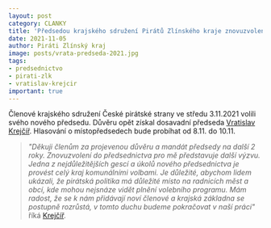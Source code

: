 ```yaml
---
layout: post
category: CLANKY
title: 'Předsedou krajského sdružení Pirátů Zlínského kraje znovuzvolen místostarosta Kroměříže Vratislav Krejčíř!'
date: 2021-11-05
author: Piráti Zlínský kraj
image: posts/vrata-predseda-2021.jpg
tags: 
- predsednictvo
- pirati-zlk
- vratislav-krejcir
important: true
---
```


Členové krajského sdružení České pirátské strany ve středu 3.11.2021 volili svého nového předsedu. Důvěru opět získal dosavadní předseda [Vratislav Krejčíř](https://zlinsky.pirati.cz/lide/vratislav-krejcir/). Hlasování o místopředsedech bude probíhat od 8.11. do 10.11.


> *"Děkuji členům za projevenou důvěru a mandát předsedy na další 2 roky. Znovuzvolení do předsednictva pro mě představuje další výzvu. Jedna z nejdůležitějších gescí a úkolů nového předsednictva je provést celý kraj komunálními volbami. Je důležité, abychom lidem ukázali, že pirátská politika má důležité místo na radnicích měst a obcí, kde mohou nejsnáze vidět plnění volebního programu. Mám radost, že se k nám přidávají noví členové a krajská základna se postupně rozrůstá, v tomto duchu budeme pokračovat v naší práci"* říká [Krejčíř](https://zlinsky.pirati.cz/lide/vratislav-krejcir/).
